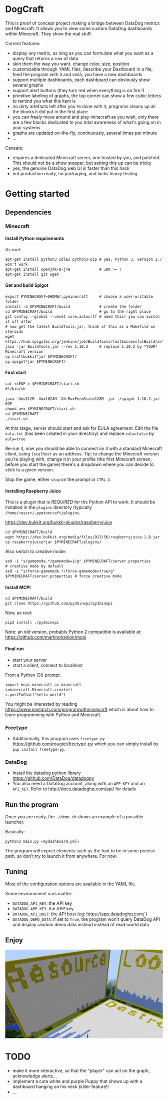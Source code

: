 # DogCraft

This is proof of concept project making a bridge between DataDog metrics and Minecraft.
It allows you to view some custom DataDog dashboards within Minecraft. They show the real stuff.

Current features:

- display any metric, as long as you can formulate what you want as a query that returns a row of data
- skin them the way you want, change color, size, position
- customizable through YAML files, describe your Dashboard in a file, feed the program with it and voilà, you have a new dashboards
- support multiple dashboards, each dashboard can obviously show several graphs
- support alert buttons (they turn red when everything is on fire !)
- primitive labeling of graphs, the top corner can show a few cubic letters to remind you what this item is
- no dirty artefacts left after you're done with it, programs cleans up all the blocks it did put in the first place
- you can freely move around and play minecraft as you wish, only there are a few blocks dedicated to you total awareness of what's going on in your systems
- graphs are updated on-the-fly, continuously, several times per minute
- ...

Caveats:

- requires a dedicated Minecraft server, one hosted by you, and patched. This should not be a show stopper, but setting this up can be tricky
- yes, the genuine DataDog web UI is faster than this hack
- not production ready, no packaging, and lacks heavy testing

# Getting started

## Dependencies

### Minecraft

#### Install Python requirements

As root:

```
apt-get install python3 idle3 python3-pip # yes, Python 3, version 2.7 won't work
apt-get install openjdk-8-jre             # JDK >= 7
apt-get install git wget
```

#### Get and build Spigot

```
export PYMINECRAFT=$HOME/.pyminecraft     # choose a user-writable folder
install -d $PYMINECRAFT/build             # create the folder
cd $PYMINECRAFT/build                     # go to the right place
git config --global --unset core.autocrlf # need this! you can switch it off after
# now get the latest BuildTools.jar, think of this as a Makefile on steroids
wget https://hub.spigotmc.org/jenkins/job/BuildTools/lastSuccessfulBuild/artifact/target/BuildTools.jar
java -jar BuildTools.jar --rev 1.10.2     # replace 1.10.2 by *YOUR* Minecraft version
cp craftbukkit*jar $PYMINECRAFT/
cp spigot*jar $PYMINECRAFT/
```

#### First start

```
cat <<EOF > $PYMINECRAFT/start.sh
#!/bin/sh

java -Xms512M -Xmx1024M -XX:MaxPermSize=128M -jar ./spigot-1.10.2.jar
EOF
chmod a+x $PYMINECRAFT/start.sh
cd $PYMINECRAFT
./start.sh
```

At this stage, server should start and ask for EULA agreement.
Edit the file `eula.txt` (has been created in your directory) and replace
`eula=false` by `eula=true`

Re-run it, now you should be able to connect on it with a standard Minecraft client,
using `localhost` as an address. Tip: to change the Minecraft version you're playing with,
change it in your profile (the first Minecraft screen, before you start the game) there's
a dropdown where you can decide to stick to a given version.

Stop the game, either `stop` on the prompt or `CTRL-C`.

#### Installing Raspberry Juice

This is a plugin that is *REQUIRED* for the Python API to work. It should be installed
in the `plugins` directory (typically `/home/<user>/.pyminecraft/plugins`.

https://dev.bukkit.org/bukkit-plugins/raspberryjuice

```
cd $PYMINECRAFT/build
wget https://dev.bukkit.org/media/files/917/56/raspberryjuice-1.8.jar
cp raspberryjuice*jar $PYMINECRAFT/plugins/
```

Also switch to creative mode:

```
sed -i "s/gamemode.*/gamemode=1/g" $PYMINECRAFT/server.properties                # creative mode by default
sed -i "s/force-gamemode.*/force-gamemode=true/g" $PYMINECRAFT/server.properties # force creative mode
```

#### Install MCPI

```
cd $PYMINECRAFT/build
git clone https://github.com/py3minepi/py3minepi
```

Now, as root:

```
pip3 install ./py3minepi
```

Note: an old version, probably Python 2 compatible is available at: https://github.com/martinohanlon/mcpi

#### Final run

- start your server
- start a client, connect to localhost

From a Python (3!) prompt:

```
import mcpi.minecraft as minecraft
s=minecraft.Minecraft.create()
s.postToChat("hello world")
```

You might be interested by reading https://www.nostarch.com/programwithminecraft which
is about how to learn programming with Python and Minecraft.

### Freetype

* Additionnally, this program uses `freetype-py` https://github.com/rougier/freetype-py which you can simply install by `pip install freetype-py`.

### DataDog

* Install the datadog python library https://github.com/DataDog/datadogpy
* You also need a DataDog account, along with an `APP_KEY` and an `API_KEY`. Refer to http://docs.datadoghq.com/api/ for details

## Run the program

Once you are ready, the `./demo.sh` shows an example of a possible launcher.

Basically:

```
python3 main.py <mydashboard.yml>
```

The program will expect elements such as the font to be in some precise path, so don't try to launch it from anywhere. For now.

## Tuning

Most of the configuration options are available in the YAML file.

Some environnment vars matter:

- `DATADOG_API_KEY`: the API key
- `DATADOG_APP_KEY`: the APP key
- `DATADOG_API_HOST`: the API host (eg: https://app.datadoghq.com/ )
- `DATADOG_DEMO_DATA`: if set to `True`, the program won't query DataDog API and display random demo data instead instead of read-world data

## Enjoy

![A typical screen capture](media/capture.jpg?raw=true "DogCraft screen capture")

# TODO

- make it more interactive, so that the "player" can act on the graph, acknowledge alerts...
- implement a cute white and purple Puppy that shows up with a dashboard hanging on his neck (killer feature!)
- ...
